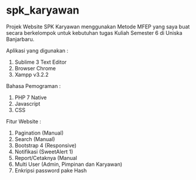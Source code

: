 # spk_karyawan
Projek Website SPK Karyawan menggunakan Metode MFEP yang saya buat secara berkelompok untuk kebutuhan tugas Kuliah Semester 6 di Uniska Banjarbaru.

Aplikasi yang digunakan :
1. Sublime 3 Text Editor
2. Browser Chrome
3. Xampp v3.2.2

Bahasa Pemograman :
1. PHP 7 Native
2. Javascript
3. CSS

Fitur Website :
1. Pagination (Manual)
2. Search (Manual)
3. Bootstrap 4 (Responsive)
4. Notifikasi (SweetAlert 1)
5. Report/Cetaknya (Manual
6. Multi User (Admin, Pimpinan dan Karyawan)
7. Enkripsi password pake Hash
